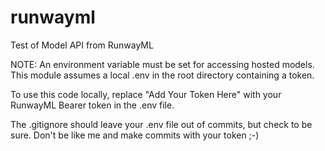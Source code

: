 # runwayml
Test of Model API from RunwayML

NOTE: An environment variable must be set for accessing hosted models. This module assumes a local .env in the root 
directory containing a token.

To use this code locally, replace "Add Your Token Here" with your RunwayML Bearer token in the .env file.

The .gitignore should leave your .env file out of commits, but check to be sure. Don't be like me and make commits 
with your token ;-)
